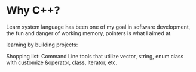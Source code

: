 # Why C++?

Learn system language has been one of my goal in software development, the fun and danger of working memory, pointers is what I aimed at.

learning by building projects:

Shopping list:
Command Line tools that utilize vector, string, enum class with customize &operator, class, iterator, etc.

